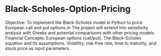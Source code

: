 # Black-Scholes-Option-Pricing
Objective: To implement the Black-Scholes model in Python to price European call and put options./n
The project will extend into sensitivity analysis with Greeks and potential comparisons with other pricing models
Financial Concepts:
European options (call/put).
The Black-Scholes equation and its assumptions.
Volatility, risk-free rate, time to maturity, and stock price as input parameters.
